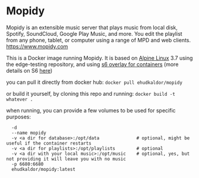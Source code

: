 # Mopidy
Mopidy is an extensible music server that plays music from local disk, Spotify, SoundCloud, Google Play Music, and more. You edit the playlist from any phone, tablet, or computer using a range of MPD and web clients.
https://www.mopidy.com

This is a Docker image running Mopidy. It is based on [Alpine Linux](https://alpinelinux.org/) 3.7 using the edge-testing repository, and using [s6 overlay for containers](https://github.com/just-containers/s6-overlay) (more details on S6 [here](http://skarnet.org/software/s6/overview.html))

you can pull it directly from docker hub:
`docker pull ehudkaldor/mopidy`

or build it yourself, by cloning this repo and running:
`docker build -t whatever .`

when running, you can provide a few volumes to be used for specific purposes:
```docker run
  -d
  --name mopidy
  -v <a dir for database>:/opt/data              # optional, might be useful if the container restarts  
  -v <a dir for playlists>:/opt/playlists        # optional
  -v <a dir with your local music>:/opt/music    # optional, yes, but not providing it will leave you with no music
  -p 6680:6680
  ehudkaldor/mopidy:latest
  ```
